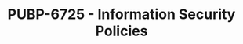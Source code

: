 ---
layout: course
title: PUBP-6725 - Information Security Policies
aliases: ISP
course_id: PUBP-6725
permalink: /PUBP-6725/
avg_difficulty: 1.88
avg_rating: 3.44
avg_workload: 6.33
type: course_page
---